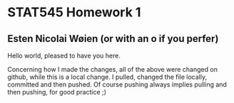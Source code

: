 # STAT545 Homework 1
## Esten Nicolai Wøien (or with an o if you perfer)

Hello world, pleased to have you here. 

Concerning how I made the changes, all of the above were changed on github, while this is a local change. I pulled, changed the file locally, committed and then pushed. Of course pushing always implies pulling and then pushing, for good practice ;) 